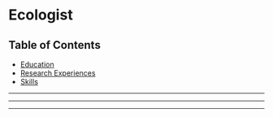 # Ecologist

## Table of Contents
- [Education](#education)
- [Research Experiences](#research-experiences)
- [Skills](#skills)

---

<div id="education" style="display: none;">

## Education <a name="education"></a>

- M.S in Biology | Department of Biological Sciences, Wichita State University, KS, USA. (_Auguts 2022 - July 2024_)
- B.S in Env. Sciences | University of Kelaniya, Sri Lanka. (_October 2015 - December 2018_)

</div>

---

<div id="research-experiences" style="display: none;">

## Research Experiences <a name="research-experiences"></a>

### MS Thesis
- Thesis: A multi-spatial scale analysis of factors affecting browsing damage by White-tailed deer (Odocoileus virginianus) in Cross Timbers woodlands of Kansas and Oklahoma 
- Primary Advisor: Professor Leland Russell
![Alt text](/images/IMG_1392.jpg)

### BS Thesis
- Thesis: Surface water quality analysis in Kalu Oya and Mudun Ela Basin 
- Primary Advisor: Professor V.P.A. Weerasinghe 

### Research Interests
- Plant-herbivore interactions (Ungulates)
- Oak regeneration
- GIS applications in ecology

</div>

---

<div id="skills" style="display: none;">

## Skills <a name="skills"></a>

</div>

<script>
    function toggleSection(sectionId) {
        var section = document.getElementById(sectionId);
        if (section.style.display === 'none') {
            section.style.display = 'block';
        } else {
            section.style.display = 'none';
        }
    }
</script>
